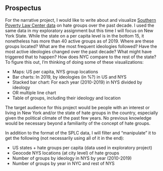 ## Prospectus

For the narrative project, I would like to write about and visualize [Southern Poverty Law Center data](https://www.splcenter.org/hate-map) on hate groups over the past decade. I used the same data in my exploratory assignment but this time I will focus on New York State. While the state on a per capita level is in the bottom 15, it nonetheless has more than 40 active groups as of 2019. Where are these groups located? What are the most frequent ideologies followed? Have the most active ideologies changed over the past decade? What might have triggered that to happen? How does NYC compare to the rest of the state? To figure this out, I’m thinking of doing some of these visualizations:

- Maps: US per capita, NYS group locations
- Bar charts: In 2019, by ideologies (in %?) in US and NYS
- Stacked bar chart: For each year (2010-2019) in NYS divided by ideology
- OR multiple line chart
- Table of groups, including their ideology and location

The target audience for this project would be people with an interest or living in New York and/or the state of hate groups in the country, especially given the political climate of the past few years. No previous knowledge would be necessary beyond a familiarity of the concept of hate groups.

In addition to the format of the SPLC data, I will filter and “manipulate” it to get the following (not necessarily using all of it in the end):

- US states + hate groups per capita (data used in exploratory project)
- Geocode NYS locations (at city level) of hate groups
- Number of groups by ideology in NYS by year (2010-2019)
- Number of groups by year in NYC and rest of NYS
